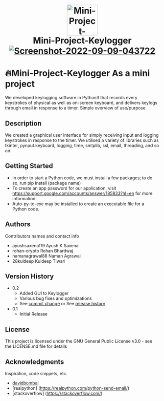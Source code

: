 <h1 align="center">
  <br />
  <a href="https://github.com/ayushsaxena119/Mini-Project-Keylogger"
    ><img
      src="https://cdn.icon-icons.com/icons2/2573/PNG/512/flower_leaf_spring_autumn_garden_nature_ecology_environment_plants_herb_flora_bloom_blossom_petal_icon_153835.png"
      alt="
    Mini-Project-Keylogger "
      style="width: 100px; height: 100px"
  /></a>
  <br />
  Mini-Project-Keylogger
  <br />
  <a href="https://ibb.co/ySG65nk"
    ><img
      src="https://media-exp1.licdn.com/dms/image/C4D22AQGjimccCyXAbw/feedshare-shrink_800/0/1662678525544?e=1665619200&v=beta&t=O_DlOqxLdwukZaBF_fJgu_Z2LgTV8lJzJcYGz9VQV5g"
      alt="Screenshot-2022-09-09-043722"
      border="0"
  /></a>
</h1>

# 🔥Mini-Project-Keylogger As a mini project
We developed keylogging software in Python3 that records every keystrokes of physical as
well as on-screen keyboard, and delivers keylogs through email in response to a timer.
Simple overview of use/purpose.

## Description
We created a graphical user interface for simply receiving input and logging keystrokes in response to the timer. We utilised a variety of libraries such as tkinter, pynput.keyboard, logging, time, smtplib, ssl, email, threading, and so on.
## Getting Started
* In order to start a Python code, we must install a few packages; to do so, run pip install (package name)
* To create an app password for our application, visit https://support.google.com/accounts/answer/185833?hl=en for more information.
* Auto-py-to-exe may be installed to create an executable file for a Python code.

## Authors

Contributors names and contact info

* ayushsaxena119 Ayush K Saxena
* rohan-crypto Rohan Bhardwaj 
* namanagrawal88 Naman Agrawal
* 28kuldeep Kuldeep Tiwari 


## Version History

* 0.2
    * Added GUI to Keylogger
    * Various bug fixes and optimizations
    * See [commit change]() or See [release history]()
* 0.1
    * Initial Release

## License

This project is licensed under the GNU General Public License v3.0 - see the LICENSE.md file for details

## Acknowledgments

Inspiration, code snippets, etc.
* [davidbombal](https://github.com/davidbombal/CompTIA-Security-Plus/blob/main/python-keylogger)
* [realpython] (https://realpython.com/python-send-email/)
* [stackoverflow] (https://stackoverflow.com/)
